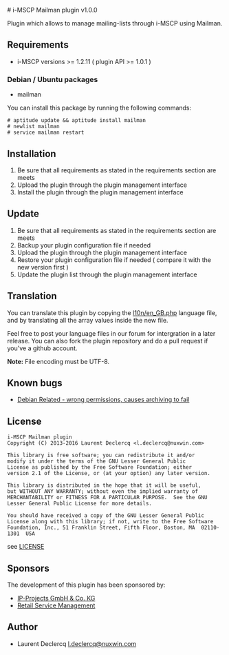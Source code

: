 # i-MSCP Mailman plugin v1.0.0

Plugin which allows to manage mailing-lists through i-MSCP using Mailman.

## Requirements

* i-MSCP versions >= 1.2.11 ( plugin API >= 1.0.1 )

### Debian / Ubuntu packages

* mailman

You can install this package by running the following commands:

```
# aptitude update && aptitude install mailman
# newlist mailman
# service mailman restart
```

## Installation

1. Be sure that all requirements as stated in the requirements section are meets
2. Upload the plugin through the plugin management interface
3. Install the plugin through the plugin management interface

## Update

1. Be sure that all requirements as stated in the requirements section are meets
2. Backup your plugin configuration file if needed
3. Upload the plugin through the plugin management interface
4. Restore your plugin configuration file if needed ( compare it with the new version first )
5. Update the plugin list through the plugin management interface

## Translation

You can translate this plugin by copying the [l10n/en_GB.php](l10n/en_GB.php) language file, and by translating all the
array values inside the new file.

Feel free to post your language files in our forum for intergration in a later release. You can also fork the plugin
repository and do a pull request if you've a github account.

**Note:** File encoding must be UTF-8.

## Known bugs

* [Debian Related - wrong permissions, causes archiving to fail](http://bugs.debian.org/cgi-bin/bugreport.cgi?bug=603904 "Wrong permissions, causes archiving to fail")

## License

```
i-MSCP Mailman plugin
Copyright (C) 2013-2016 Laurent Declercq <l.declercq@nuxwin.com>

This library is free software; you can redistribute it and/or
modify it under the terms of the GNU Lesser General Public
License as published by the Free Software Foundation; either
version 2.1 of the License, or (at your option) any later version.

This library is distributed in the hope that it will be useful,
but WITHOUT ANY WARRANTY; without even the implied warranty of
MERCHANTABILITY or FITNESS FOR A PARTICULAR PURPOSE.  See the GNU
Lesser General Public License for more details.

You should have received a copy of the GNU Lesser General Public
License along with this library; if not, write to the Free Software
Foundation, Inc., 51 Franklin Street, Fifth Floor, Boston, MA  02110-1301  USA
```

see [LICENSE](LICENSE)

## Sponsors

The development of this plugin has been sponsored by:

* [IP-Projects GmbH & Co. KG](https://www.ip-projects.de/ "IP-Projects GmbH & Co. KG")
* [Retail Service Management](http://www.retailservicesystems.com "Retail Service Management")

## Author

* Laurent Declercq <l.declercq@nuxwin.com>
